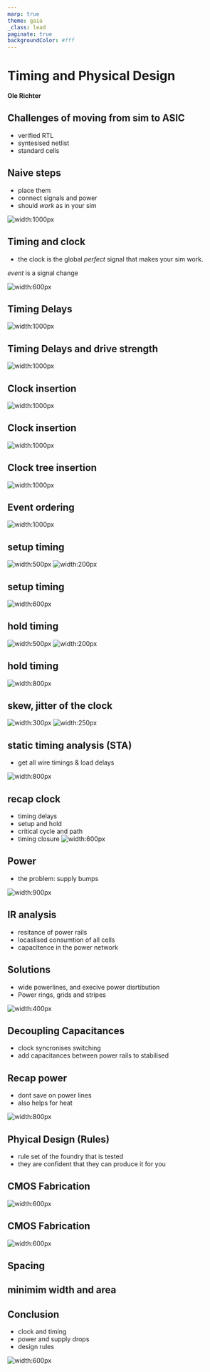 ```yaml
---
marp: true
theme: gaia
_class: lead
paginate: true
backgroundColor: #fff
---
```


<!-- headingDivider: 3 -->

# **Timing and Physical Design**

**Ole Richter**

## Challenges of moving from sim to ASIC

- verified RTL
- syntesised netlist
- standard cells

## Naive steps

- place them
- connect signals and power
- should *work* as in your sim

![width:1000px](figures/L10/krakenbegin.svg)

## Timing and clock

- the clock is the global *perfect* signal that makes your sim work.

*event* is a signal change 

![width:600px](figures/L10/slopes.svg)

## Timing Delays

![width:1000px](figures/L10/slopes.svg)

## Timing Delays and drive strength

![width:1000px](figures/L10/drivestrength.svg)

## Clock insertion

![width:1000px](figures/L10/fifo_plain.svg)

## Clock insertion

![width:1000px](figures/L10/fifo_clk_flat.svg)

## Clock tree insertion

![width:1000px](figures/L10/fifo_clk_tree.svg)

## Event ordering

![width:1000px](figures/L10/ff_events.svg)

## setup timing

![width:500px](figures/L10/ff_events.svg) ![width:200px](figures/L10/ff_circle_setup.svg)

## setup timing

![width:600px](figures/L10/ff_circle_setup_fix.svg)

## hold timing
![width:500px](figures/L10/ff_events.svg) ![width:200px](figures/L10/ff_circle_hold.svg)

## hold timing

![width:800px](figures/L10/ff_circle_hold_fix.svg)

## skew, jitter of the clock

![width:300px](figures/L10/ff_circle_c1.svg) ![width:250px](figures/L10/ff_circle_c2.svg)

## static timing analysis (STA)

 - get all wire timings & load delays

![width:800px](figures/L10/timing_graph.svg)

## recap clock

- timing delays
- setup and hold
- critical cycle and path
- timing closure
![width:600px](figures/L10/krakenmid1.svg)

## Power

- the problem: supply bumps

![width:900px](figures/L10/powerbump.svg)

## IR analysis

- resitance of power rails
- locaslised consumtion of all cells
- capacitence in the power network

## Solutions

- wide powerlines, and execive power disrtibution
- Power rings, grids and stripes

![width:400px](figures/L10/powerlines.svg)

## Decoupling Capacitances

- clock syncronises switching
- add capacitances between power rails to stabilised

## Recap power

- dont save on power lines
- also helps for heat

![width:800px](figures/L10/krakenmid2.svg)

## Phyical Design (Rules)

- rule set of the foundry that is tested
- they are confident that they can produce it for you

## CMOS Fabrication

![width:600px](figures/L10/circuitdia-01.svg) 

## CMOS Fabrication

![width:600px](figures/L10/circuitdia-02.svg)

## Spacing 

## minimim width and area

## Conclusion

 - clock and timing
 - power and supply drops
 - design rules

 ![width:600px](figures/L10/krankenend.svg)








